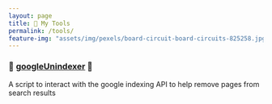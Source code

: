 ```yaml
---
layout: page
title: 🔧 My Tools
permalink: /tools/
feature-img: "assets/img/pexels/board-circuit-board-circuits-825258.jpg"
---
```



### 🔧 [googleUnindexer](https://github.com/skygrip/googleUnindexer) 🔧


A script to interact with the google indexing API to help remove pages from search results